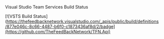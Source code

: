 Visual Studio Team Services Build Status 

[![VSTS Build Status](https://thefeedbacknetwork.visualstudio.com/_apis/public/build/definitions/877e046c-8c66-4487-b6f0-c1873436af8d/2/badge](https://github.com/TheFeedBackNetwork/TFN.Api)
